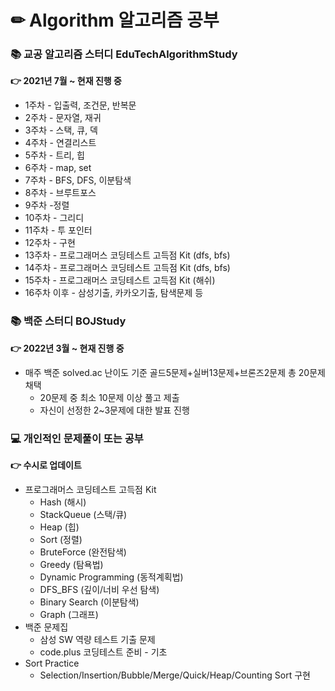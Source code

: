 # ✏ Algorithm 알고리즘 공부

### 📚 교공 알고리즘 스터디 EduTechAlgorithmStudy
**👉 2021년 7월 ~ 현재 진행 중**
- 1주차 - 입출력, 조건문, 반복문  
- 2주차 - 문자열, 재귀  
- 3주차 - 스택, 큐, 덱  
- 4주차 - 연결리스트  
- 5주차 - 트리, 힙  
- 6주차 - map, set  
- 7주차 - BFS, DFS, 이분탐색  
- 8주차 - 브루트포스  
- 9주차 -정렬  
- 10주차 - 그리디  
- 11주차 - 투 포인터  
- 12주차 - 구현  
- 13주차 - 프로그래머스 코딩테스트 고득점 Kit (dfs, bfs)  
- 14주차 - 프로그래머스 코딩테스트 고득점 Kit (dfs, bfs)  
- 15주차 - 프로그래머스 코딩테스트 고득점 Kit (해쉬)  
- 16주차 이후 - 삼성기출, 카카오기출, 탐색문제 등

### 📚 백준 스터디 BOJStudy
**👉 2022년 3월 ~ 현재 진행 중**
- 매주 백준 solved.ac 난이도 기준 골드5문제+실버13문제+브론즈2문제 총 20문제 채택
  - 20문제 중 최소 10문제 이상 풀고 제출
  - 자신이 선정한 2~3문제에 대한 발표 진행

### 💻 개인적인 문제풀이 또는 공부 
**👉 수시로 업데이트**
- 프로그래머스 코딩테스트 고득점 Kit
  - Hash (해시)
  - StackQueue (스택/큐)
  - Heap (힙)
  - Sort (정렬)
  - BruteForce (완전탐색)
  - Greedy (탐욕법)
  - Dynamic Programming (동적계획법)
  - DFS_BFS (깊이/너비 우선 탐색)
  - Binary Search (이분탐색)
  - Graph (그래프)
- 백준 문제집
  - 삼성 SW 역량 테스트 기출 문제
  - code.plus 코딩테스트 준비 - 기초
- Sort Practice
  - Selection/Insertion/Bubble/Merge/Quick/Heap/Counting Sort 구현
